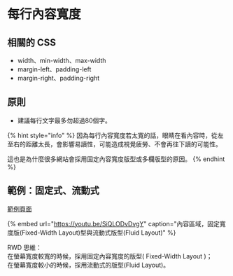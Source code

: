 # 每行內容寬度

## 相關的 CSS

* width、min-width、max-width
* margin-left、padding-left
* margin-right、padding-right

## 原則

* 建議每行文字最多勿超過80個字。

{% hint style="info" %}
因為每行內容寬度若太寬的話，眼睛在看內容時，從左至右的距離太長，會影響易讀性，可能造成視覺疲勞、不會再往下讀的可能性。

這也是為什麼很多網站會採用固定內容寬度版型或多欄版型的原因。
{% endhint %}

## 範例：固定式、流動式

[範例頁面](http://fairwindsfoundation.org/activity/長風講座/3/【長風講座】中美貿易戰及其影響/51)

{% embed url="https://youtu.be/SiQLODvDvgY" caption="內容區域，固定寬度版\(Fixed-Width Layout\)型與流動式版型\(Fluid Layout\)" %}

RWD 思維：  
在螢幕寬度較寬的時候，採用固定內容寬度的版型\( Fixed-Width Layout \)；  
在螢幕寬度較小的時候，採用流動式的版型\(Fluid Layout\)。

